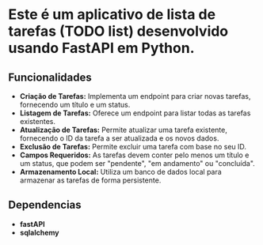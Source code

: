 # Este é um aplicativo de lista de tarefas (TODO list) desenvolvido usando FastAPI em Python.

## Funcionalidades

- **Criação de Tarefas:** Implementa um endpoint para criar novas tarefas, fornecendo um título e um status.
- **Listagem de Tarefas:** Oferece um endpoint para listar todas as tarefas existentes.
- **Atualização de Tarefas:** Permite atualizar uma tarefa existente, fornecendo o ID da tarefa a ser atualizada e os novos dados.
- **Exclusão de Tarefas:** Permite excluir uma tarefa com base no seu ID.
- **Campos Requeridos:** As tarefas devem conter pelo menos um título e um status, que podem ser "pendente", "em andamento" ou "concluída".
- **Armazenamento Local:** Utiliza um banco de dados local para armazenar as tarefas de forma persistente.

## Dependencias
- **fastAPI**
- **sqlalchemy**